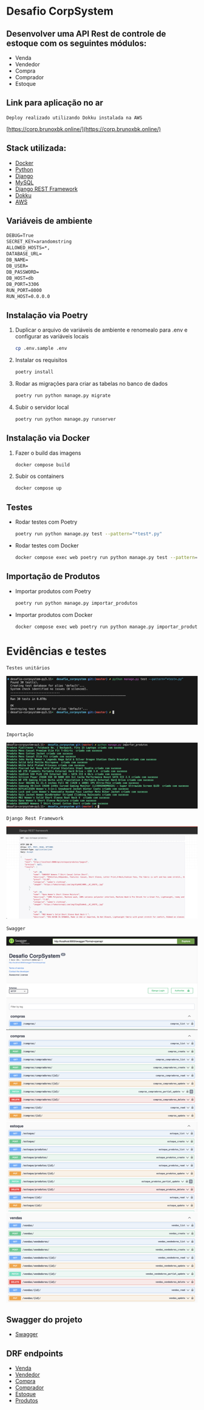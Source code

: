 # Desafio CorpSystem

## Desenvolver uma API Rest de controle de estoque com os seguintes módulos:
- Venda
- Vendedor
- Compra
- Comprador
- Estoque

## Link para aplicação no ar
    Deploy realizado utilizando Dokku instalada na AWS
[https://corp.brunoxbk.online/](https://corp.brunoxbk.online/)

## Stack utilizada:

- [Docker](https://www.docker.com/)
- [Python](https://www.python.org/)
- [Django](https://www.djangoproject.com/)
- [MySQL](https://www.mysql.com/)
- [Django REST Framework](https://www.django-rest-framework.org/)
- [Dokku](https://dokku.com/)
- [AWS](https://aws.amazon.com/pt/console/)

## Variáveis de ambiente

    DEBUG=True
    SECRET_KEY=arandomstring
    ALLOWED_HOSTS=*,
    DATABASE_URL=
    DB_NAME=
    DB_USER=
    DB_PASSWORD=
    DB_HOST=db
    DB_PORT=3306
    RUN_PORT=8000
    RUN_HOST=0.0.0.0

## Instalação via Poetry

1. Duplicar o arquivo de variáveis de ambiente e renomealo para .env e configurar as variáveis locais
    ```sh
    cp .env.sample .env 
    ```

2. Instalar os requisitos
    ```sh
    poetry install
    ```

3. Rodar as migrações para criar as tabelas no banco de dados
    ```sh
    poetry run python manage.py migrate
    ```

4. Subir o servidor local
    ```sh
    poetry run python manage.py runserver
    ```

## Instalação via Docker

1. Fazer o build das imagens
    ```sh
    docker compose build
    ```

2. Subir os containers
    ```sh
    docker compose up
    ```

## Testes
- Rodar testes com Poetry
    ```sh
    poetry run python manage.py test --pattern="*test*.py"
    ```
- Rodar testes com Docker
    ```sh
    docker compose exec web poetry run python manage.py test --pattern="*test*.py"
    ```

## Importação de Produtos
- Importar produtos com Poetry
    ```sh
    poetry run python manage.py importar_produtos     
    ```

- Importar produtos com Docker
    ```sh
    docker compose exec web poetry run python manage.py importar_produtos     
    ```

# Evidências e testes

    Testes unitários

![Testes unitários](static/testes.png "Testes unitários")

    Importação

![Importação](static/importacao.png "Importação")

    Django Rest Framework

![DRF](static/drf.png "DRF")

    Swagger

![Swagger](static/swagger1.png "Swagger 1")
![Swagger](static/swagger2.png "Swagger 2")
![Swagger](static/swagger3.png "Swagger 3")
![Swagger](static/swagger4.png "Swagger 4")



## Swagger do projeto

- [Swagger](https://corp.brunoxbk.onlineswagger/)


## DRF endpoints

- [Venda](https://corp.brunoxbk.online/api/vendas/)
- [Vendedor](https://corp.brunoxbk.online/api/vendas/vendedores/)
- [Compra](https://corp.brunoxbk.online/api/compras/)
- [Comprador](https://corp.brunoxbk.online/api/compras/compradores/)
- [Estoque](https://corp.brunoxbk.online/api/estoque/)
- [Produtos](https://corp.brunoxbk.online/api/estoque/produtos/)